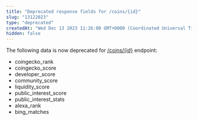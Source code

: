 ```yaml
---
title: "Deprecated response fields for /coins/{id}"
slug: "13122023"
type: "deprecated"
createdAt: "Wed Dec 13 2023 11:26:00 GMT+0000 (Coordinated Universal Time)"
hidden: false
---
```

The following data is now deprecated for [/coins/{id}](/reference/coins-id) endpoint:

- coingecko_rank
- coingecko_score
- developer_score
- community_score
- liquidity_score
- public_interest_score
- public_interest_stats
- alexa_rank
- bing_matches